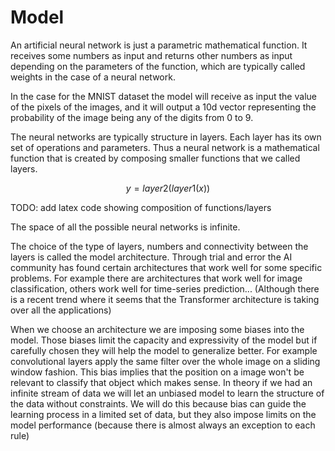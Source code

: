 # Model

An artificial neural network is just a parametric mathematical function. It receives some numbers as input and returns other numbers as input depending on the parameters of the function, which are typically called weights in the case of a neural network.

In the case for the MNIST dataset the model will receive as input the value of the pixels of the images, and it will output a 10d vector representing the probability of the image being any of the digits from 0 to 9.

The neural networks are typically structure in layers. Each layer has its own set of operations and parameters. Thus a neural network is a mathematical function that is created by composing smaller functions that we called layers.

$$ y = layer2(layer1(x)) $$

TODO: add latex code showing composition of functions/layers

The space of all the possible neural networks is infinite.

The choice of the type of layers, numbers and connectivity between the layers is called the model architecture.
Through trial and error the AI community has found certain architectures that work well for some specific problems. For example there are architectures that work well for image classification, others work well for time-series prediction... (Although there is a recent trend where it seems that the Transformer architecture is taking over all the applications)

When we choose an architecture we are imposing some biases into the model. Those biases limit the capacity and expressivity of the model but if carefully chosen they will help the model to generalize better. For example convolutional layers apply the same filter over the whole image on a sliding window fashion. This bias implies that the position on a image won't be relevant to classify that object which makes sense.
In theory if we had an infinite stream of data we will let an unbiased model to learn the structure of the data without constraints. We will do this because bias can guide the learning process in a limited set of data, but they also impose limits on the model performance (because there is almost always an exception to each rule)
